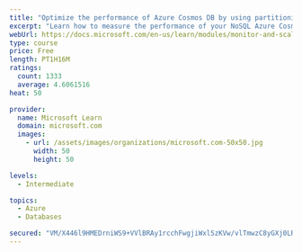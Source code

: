 ```yaml
---
title: "Optimize the performance of Azure Cosmos DB by using partitioning and indexing strategies"
excerpt: "Learn how to measure the performance of your NoSQL Azure Cosmos DB database, by monitoring, partitioning, and indexing"
webUrl: https://docs.microsoft.com/en-us/learn/modules/monitor-and-scale-cosmos-db/
type: course
price: Free
length: PT1H16M
ratings:
  count: 1333
  average: 4.6061516
heat: 50

provider:
  name: Microsoft Learn
  domain: microsoft.com
  images:
    - url: /assets/images/organizations/microsoft.com-50x50.jpg
      width: 50
      height: 50

levels:
  - Intermediate

topics:
  - Azure
  - Databases

secured: "VM/X446l9HMEDrniWS9+VVlBRAy1rcchFwgjiWxlSzKVw/vlTmwzC8yGXj0LRwLMmTyf0qk7UNi/CxopYqhXRX2P85iyHHi0iGU0mo2JQXQIVgv7HDGgKaeO+tt8e1+P5CJW4uSbSBvNNKulZCf+EjJLh1VRfXjX5E5/3DNbz7SS1KpYOQHKUxb/INjbd+dUwFKxTyrRhXmGRmsaS/fSBSYbaymSqazwdiqwmHOQM6D/tMrYcfgeY8b7mBtiHvjw/TlylE2v8qxRV8/LjPZWJQNIinJpUSam8F2sg++ssyat6IaxLNkAJ8YJ+8yVK+uyE7xaHYUfWmsNU83cYMPK/EPiUBbHrowFq1o4KZOyeoprB9g/7CJAn59SLZ7ppdbBygGslpjNW/loKb/Kj4lyz3dGXXXlMAnccuG0g2aQujA=;8hkZW8bH7jhy5sr3FOutNw=="
---
```


